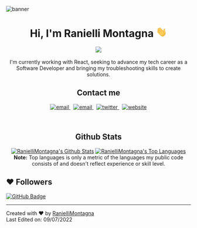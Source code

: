 ![banner](https://drive.google.com/uc?export=view&id=1UwjjwBLGkuNdUW40z5m1g0-6NvtqNerc)
<h1 align ="center">Hi, I'm Ranielli Montagna <img  src="https://raw.githubusercontent.com/ABSphreak/ABSphreak/master/gifs/Hi.gif" width="30px"></h1>
<p align='center'>
  <a href="https://github.com/jaypavasiya"><img src="https://readme-typing-svg.herokuapp.com?lines=Front+End+Developer;React%20|%20Typescript%20|%20NodeJS%20;Always%20learning%20new%20things&center=true&width=500&height=50"></a>
</p>

<p align="center">
 I'm currently working with React, seeking to advance my tech career as a Software Developer and bringing my troubleshooting skills to create solutions.
</p>

<h2 align='center'>Contact me</h2>
<p align="center">
  <a href="mailto:contato@ranimontagna.com">
     <img  src="https://img.shields.io/badge/email-04001E?style=for-the-badge&logo=gmail&logoColor=1087E0" alt="email">
  </a>&nbsp;
  <a href="https://www.linkedin.com/in/rannimontagna">
     <img  src="https://img.shields.io/badge/linkedin-04001E?style=for-the-badge&logo=linkedin&logoColor=1087E0" alt="email">
  </a>&nbsp;
  <a href="https://twitter.com/Ranii_Montagna">
     <img  src="https://img.shields.io/badge/twitter-04001E?style=for-the-badge&logo=twitter&logoColor=1087E0" alt="twitter">
  </a>&nbsp;
  <a href="https://ranimontagna.com">
     <img  src="https://img.shields.io/badge/website-04001E?style=for-the-badge&logo=about.me&logoColor=1087E0" alt="website">
  </a>
</p>
  
<br/>

<div align='center'>
<h2>Github Stats</h2>
    <a href="https://github.com/RanielliMontagna/github-readme-stats"><img alt="RanielliMontagna's Github Stats" src="https://github-readme-stats.vercel.app/api?username=RanielliMontagna&show_icons=true&count_private=true&theme=react&hide_border=true&bg_color=0D1117" /></a>
  <a href="https://github.com/RanielliMontagna/github-readme-stats"><img alt="RanielliMontagna's Top Languages" src="https://github-readme-stats.vercel.app/api/top-langs/?username=RanielliMontagna&langs_count=8&count_private=true&layout=compact&theme=react&hide_border=true&bg_color=0D1117" /></a>
  <br/>
  <b>Note:</b> Top languages is only a metric of the languages my public code consists of and doesn't reflect experience or skill level.
</div>
  

  ## ❤ Followers
<a href="https://github.com/RanielliMontagna?tab=followers"><img src="https://img.shields.io/github/followers/RanielliMontagna?label=Followers&style=social" alt="GitHub Badge"></a>

----
Created with ❤️ by [RanielliMontagna](https://github.com/RanielliMontagna)<br />
Last Edited on: 09/07/2022